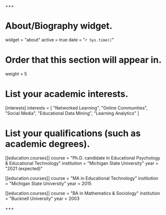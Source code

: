 +++
# About/Biography widget.
widget = "about"
active = true
date = "`r Sys.time()`"

# Order that this section will appear in.
weight = 5

# List your academic interests.
[interests]
  interests = [
    "Networked Learning",
    "Online Communities",
    "Social Media",
    "Educational Data Mining",
    "Learning Analytics"
  ]

# List your qualifications (such as academic degrees).
[[education.courses]]
  course = "Ph.D. candidate in Educational Psychology & Educational Technology"
  institution = "Michigan State University"
  year = "2021 (expected)"

[[education.courses]]
  course = "MA in Educational Technology"
  institution = "Michigan State University"
  year = 2015

[[education.courses]]
  course = "BA in Mathematics & Sociology"
  institution = "Bucknell University"
  year = 2003
 
+++

